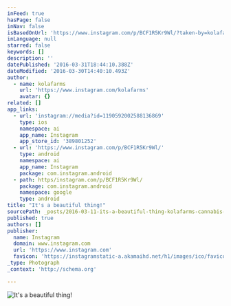 ```yaml
---
inFeed: true
hasPage: false
inNav: false
isBasedOnUrl: 'https://www.instagram.com/p/BCF1R5Kr9Wl/?taken-by=kolafarms'
inLanguage: null
starred: false
keywords: []
description: ''
datePublished: '2016-03-31T18:44:10.388Z'
dateModified: '2016-03-30T14:40:10.493Z'
author:
  - name: kolafarms
    url: 'https://www.instagram.com/kolafarms'
    avatar: {}
related: []
app_links:
  - url: 'instagram://media?id=1190592002588136869'
    type: ios
    namespace: ai
    app_name: Instagram
    app_store_id: '389801252'
  - url: 'https://www.instagram.com/p/BCF1R5Kr9Wl/'
    type: android
    namespace: ai
    app_name: Instagram
    package: com.instagram.android
  - path: https/instagram.com/p/BCF1R5Kr9Wl/
    package: com.instagram.android
    namespace: google
    type: android
title: "It's a beautiful thing!"
sourcePath: _posts/2016-03-11-its-a-beautiful-thing-kolafarms-cannabis-cannabiscommun.md
published: true
authors: []
publisher:
  name: Instagram
  domain: www.instagram.com
  url: 'https://www.instagram.com'
  favicon: 'https://instagramstatic-a.akamaihd.net/h1/images/ico/favicon.ico/7cdab0872b15.ico'
_type: Photograph
_context: 'http://schema.org'

---
```

![It's a beautiful thing! ](https://s3-us-west-2.amazonaws.com/the-grid-img/p/b98c0bbbe7d6bd1d8d3c8c69c8dd567e274cbe81.jpg)